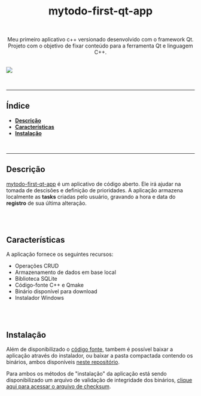 <!--
    TITLE:      README
    AUTOR:      MARCUS FARIA
    DATA_INIT:  05.11.2022

    PROJECT:    MY TODO - FIRST APP WITH QT
    
    CONNECT ME:
        Linkedin: https://www.linkedin.com/in/marcus-v-faria-4a2117213/
        github (curr-account): https://github.com/mfaria-tech
        github (old-account): https://github.com/Marcus-Faria

    THANK-YOU:
        Thank you so much to Professor Marcos Oliveira for the Modern Qt and C++ course
 -->


<h1 align="center" alt="My Todo - First Qt app"><strong>mytodo-first-qt-app</strong></h1>

<br/>

<p align="center" alt="objetivo do projeto">Meu primeiro aplicativo c++ versionado desenvolvido com o framework Qt. Projeto com o objetivo de fixar conteúdo para a ferramenta Qt e linguagem C++.</p>

<br/>
<img src="img/mytodo_demo.gif" />

<br/><hr/>

<h2>Índice</h2>

- **[Descrição](#descrição)**<br/>
- **[Características](#características)**<br/>
- **[Instalação](#instalação)**<br/>


<br/><hr/>


## Descrição
[mytodo-first-qt-app][link-mytodo-first-qt-app] é um aplicativo de código aberto. Ele irá ajudar na tomada de descisões e definição de prioridades. A aplicação armazena localmente as **tasks** criadas pelo usuário, gravando a hora e data do **registro** de sua última alteração.

<br/><br/>


## Características
A aplicação fornece os seguintes recursos:
- Operações CRUD
- Armazenamento de dados em base local
- Biblioteca SQLite
- Código-fonte C++ e Qmake
- Binário disponível para download
- Instalador Windows

<br/><br/>


## Instalação
Além de disponibilizado o [código fonte][link-codigo-fonte], tambem é possível baixar a aplicação através do instalador, ou baixar a pasta compactada contendo os binários, ambos disponíveis [neste repositório][link-mytodo-executavel].

Para ambos os métodos de "instalação" da aplicação está sendo disponibilizado um arquivo de validação de integridade dos binários, [clique aqui para acessar o arquivo de checksum][link-checksum].




<!-- 
    LOCAL VARIABLES
 -->

[link-mytodo-first-qt-app]: https://github.com/mfaria-tech/mytodo-first-qt-app
[link-mytodo-executavel]: https://github.com/mfaria-tech/mytodo-first-qt-app/tree/main/v1.0.0
[link-codigo-fonte]: https://github.com/mfaria-tech/mytodo-first-qt-app/tree/main/src
[link-checksum]: https://github.com/mfaria-tech/mytodo-first-qt-app/blob/main/v1.0.0/checksum.sha256sum
